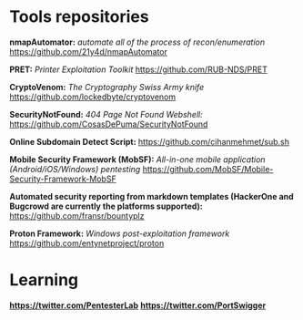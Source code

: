 # Tools repositories

**nmapAutomator:** *automate all of the process of recon/enumeration* https://github.com/21y4d/nmapAutomator

**PRET:** *Printer Exploitation Toolkit* https://github.com/RUB-NDS/PRET

**CryptoVenom:** *The Cryptography Swiss Army knife* https://github.com/lockedbyte/cryptovenom

**SecurityNotFound:** *404 Page Not Found Webshell:* https://github.com/CosasDePuma/SecurityNotFound

**Online Subdomain Detect Script:** https://github.com/cihanmehmet/sub.sh

**Mobile Security Framework (MobSF):** *All-in-one mobile application (Android/iOS/Windows) pentesting* https://github.com/MobSF/Mobile-Security-Framework-MobSF

**Automated security reporting from markdown templates (HackerOne and Bugcrowd are currently the platforms supported):** https://github.com/fransr/bountyplz

**Proton Framework:** *Windows post-exploitation framework* https://github.com/entynetproject/proton

# Learning 
**https://twitter.com/PentesterLab**
**https://twitter.com/PortSwigger**
